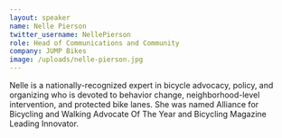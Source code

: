 ```yaml
---
layout: speaker
name: Nelle Pierson
twitter_username: NellePierson
role: Head of Communications and Community
company: JUMP Bikes
image: /uploads/nelle-pierson.jpg
---
```


Nelle is a nationally-recognized expert in bicycle advocacy, policy, and organizing who is devoted to behavior change, neighborhood-level intervention, and protected bike lanes. She was named Alliance for Bicycling and Walking Advocate Of The Year and Bicycling Magazine Leading Innovator.